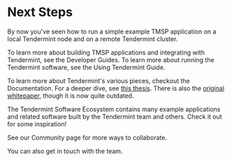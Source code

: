 # Next Steps

By now you've seen how to run a simple example TMSP application on a local Tendermint node
and on a remote Tendermint cluster. 

To learn more about building TMSP applications and integrating with Tendermint, see the <router-link to="/docs/guides/app-development">Developer Guides</router-link>.
To learn more about running the Tendermint software, see the <router-link to="/docs/guides/using-tendermint">Using Tendermint Guide</router-link>.

To learn more about Tendermint's various pieces, checkout the <router-link to="/docs">Documentation</router-link>.
For a deeper dive, see [this thesis](https://atrium.lib.uoguelph.ca/xmlui/handle/10214/9769). 
There is also the [original whitepaper](/static/docs/tendermint.pdf), though it is now quite outdated.

The Tendermint <router-link to="/ecosystem">Software Ecosystem</router-link> contains many example applications and related software built by the Tendermint team and others. Check it out for some inspiration!

See our <router-link to="/community">Community</router-link> page for more ways to collaborate.

You can also <router-link to="/contact">get in touch with the team</router-link>.
